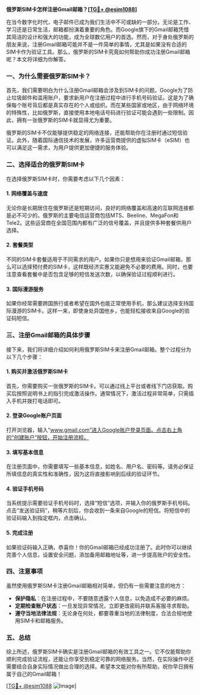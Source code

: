 **俄罗斯SIM卡怎样注册Gmail邮箱？[[TG💪+ @esim1088](https://t.me/s/esim1088)]**

在当今数字化时代，电子邮件已成为我们生活中不可或缺的一部分。无论是工作、学习还是日常生活，邮箱都扮演着重要的角色。而Google旗下的Gmail邮箱凭借其简洁的设计和强大的功能，成为全球数亿用户的首选。然而，对于身处俄罗斯的朋友来说，注册Gmail邮箱可能并不是一件简单的事情，尤其是如果没有合适的SIM卡作为验证工具。那么，俄罗斯的SIM卡究竟如何帮助你成功注册Gmail邮箱呢？本文将详细为你解答。

### 一、为什么需要俄罗斯SIM卡？

首先，我们需要明白为什么注册Gmail邮箱会涉及到SIM卡的问题。Google为了防止垃圾邮件和滥用账户，要求新用户在注册过程中进行手机号码验证。这是为了确保每个账号背后都是真实存在的个人或组织。而在某些国家或地区，由于网络环境的特殊性，比如俄罗斯，直接使用本地电话号码进行验证可能会遇到一些限制。因此，拥有一张俄罗斯的SIM卡就显得尤为重要。

俄罗斯的SIM卡不仅能够提供稳定的网络连接，还能帮助你在注册时通过短信验证。此外，随着国际通信技术的发展，许多运营商提供的虚拟SIM卡（eSIM）也可以满足这一需求，为用户提供更加便捷的服务体验。

### 二、选择适合的俄罗斯SIM卡

在选择俄罗斯SIM卡时，你需要考虑以下几个因素：

#### 1. 网络覆盖与速度

无论你是长期居住在俄罗斯还是短期访问，良好的网络覆盖和高速的互联网连接都是必不可少的。俄罗斯的主要电信运营商包括MTS、Beeline、MegaFon和Tele2。这些运营商在全国范围内都有广泛的信号覆盖，并且提供多种套餐供用户选择。

#### 2. 套餐类型

不同的SIM卡套餐适用于不同需求的用户。如果你只是想用来验证Gmail邮箱，那么可以选择预付费的SIM卡，这样既经济实惠又能避免不必要的费用。同时，也要注意查看套餐中是否包含足够的短信发送次数，以确保验证过程顺利进行。

#### 3. 国际漫游服务

如果你经常需要跨国旅行或者希望在国外也能正常使用手机，那么建议选择支持国际漫游的SIM卡。这样一来，即使身处异国他乡，也能轻松接收来自Google的验证码短信。

### 三、注册Gmail邮箱的具体步骤

接下来，我们将详细介绍如何利用俄罗斯SIM卡来注册Gmail邮箱。整个过程分为以下几个步骤：

#### 1. 购买并激活俄罗斯SIM卡

首先，你需要购买一张俄罗斯的SIM卡。可以通过线上平台或者线下门店获取。购买后按照说明书上的指引完成激活操作。通常情况下，激活过程非常简单，只需插入手机并拨打电话即可。

#### 2. 登录Google账户页面

打开浏览器，输入“www.gmail.com”进入Google账户登录页面。点击右上角的“创建账户”按钮，开始注册流程。

#### 3. 填写基本信息

在注册页面中，你需要填写一些基本信息，如姓名、用户名、密码等。请务必保证所填信息的真实性和准确性，因为这将直接影响到后续的验证环节。

#### 4. 验证手机号码

当系统提示需要验证手机号码时，选择“短信”选项，并输入你的俄罗斯手机号码。点击“发送验证码”，稍等片刻后，你会收到一条来自Google的短信。将短信中的验证码输入到指定框内，点击确认。

#### 5. 完成注册

如果验证码输入正确，恭喜你！你的Gmail邮箱已经成功注册了。此时你可以继续完善个人信息，设置安全问题，添加备用邮箱地址等，进一步提高账户的安全性。

### 四、注意事项

虽然使用俄罗斯SIM卡注册Gmail邮箱相对简单，但仍有一些需要注意的地方：

- **保护隐私**：在注册过程中，不要随意透露个人信息，以免造成不必要的麻烦。
- **定期检查账户状态**：一旦发现异常情况，立即更改密码并联系客服寻求帮助。
- **遵守当地法律法规**：无论身在何处，都要尊重当地的法律制度，合法合规地使用SIM卡和邮箱服务。

### 五、总结

综上所述，俄罗斯SIM卡确实是注册Gmail邮箱的有效工具之一。它不仅能帮助你顺利完成验证流程，还能让你享受到稳定可靠的网络服务。当然，在实际操作中还需要结合自身实际情况做出合理的选择。希望本文能对你有所帮助，祝你早日拥有属于自己的Gmail邮箱！

[[TG💪+ @esim1088](https://t.me/s/esim1088) ![Image](https://i.postimg.cc/4NQfJmqS/Snipaste-2025-05-13-00-14-12.png)]